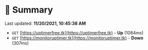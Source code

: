 # 📖 Summary
Last updated: **11/20/2021, 10:45:38 AM**

- `GET` [https://uptimerfree.tk](https://uptimerfree.tk) - **Up** (1084ms)
- `GET` [https://monitoruptimer.tk](https://monitoruptimer.tk) - **Down** (307ms)
